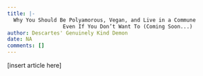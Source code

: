 ```yaml
---
title: |-
  Why You Should Be Polyamorous, Vegan, and Live in a Commune
                  Even If You Don’t Want To (Coming Soon...)
author: Descartes' Genuinely Kind Demon
date: NA
comments: []
---
```


[insert article here]